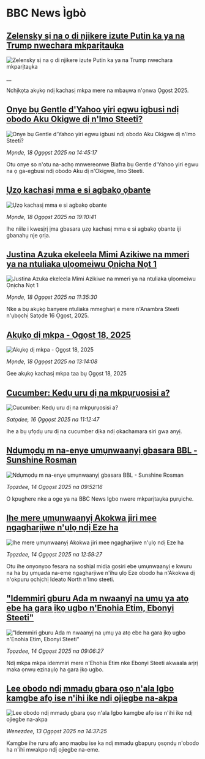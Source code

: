 # BBC News Ìgbò## [Zelensky sị na ọ di njikere izute Putin ka ya na Trump nwechara mkparịtaụka](https://www.bbc.co.uk/igbo/live/c207w29dn0gt?at_medium=RSS&at_campaign=rss?at_campaign=githubrss)![Zelensky sị na ọ di njikere izute Putin ka ya na Trump nwechara mkparịtaụka](https://ichef.bbci.co.uk/ace/standard/240/cpsprodpb/ec6c/live/19d92510-7cc8-11f0-ab3e-bd52082cd0ae.jpg)__Nchịkọta akụkọ ndị kachasị mkpa mere na mbaụwa n'ọnwa Ọgọst 2025.## [Onye bụ Gentle d'Yahoo yiri egwu igbusi ndị obodo Aku Okigwe dị n'Imo Steeti?](https://www.bbc.com/igbo/articles/cvgnj50rpljo?at_medium=RSS&at_campaign=rss?at_campaign=githubrss)![Onye bụ Gentle d'Yahoo yiri egwu igbusi ndị obodo Aku Okigwe dị n'Imo Steeti?](https://ichef.bbci.co.uk/ace/ws/240/cpsprodpb/25cf/live/1799ec40-7c40-11f0-a34f-318be3fb0481.jpg)_Mọnde, 18 Ọgọọst 2025 na 14:45:17_Otu onye so n'otu na-achọ mnwereonwe Biafra bụ Gentle d'Yahoo yiri egwu na ọ ga-egbusi ndị obodo Aku dị n'Okigwe, Imo Steeti.## [Ụzọ kachasị mma e si agbakọ ọbante](https://www.bbc.com/igbo/articles/c776k0161k2o?at_medium=RSS&at_campaign=rss?at_campaign=githubrss)![Ụzọ kachasị mma e si agbakọ ọbante](https://ichef.bbci.co.uk/ace/ws/240/cpsprodpb/62ba/live/95b860e0-7c4d-11f0-b34b-3f615028e3e9.jpg)_Mọnde, 18 Ọgọọst 2025 na 19:10:41_Ihe niile i kwesịrị ịma gbasara ụzọ kachasị mma e si agbakọ ọbante iji gbanahụ nje ọrịa.## [Justina Azuka ekeleela Mimi Azikiwe na mmeri ya na ntuliaka ụlọomeiwu Ọnịcha Nọt 1](https://www.bbc.com/igbo/articles/czd0grl37r9o?at_medium=RSS&at_campaign=rss?at_campaign=githubrss)![Justina Azuka ekeleela Mimi Azikiwe na mmeri ya na ntuliaka ụlọomeiwu Ọnịcha Nọt 1](https://ichef.bbci.co.uk/ace/ws/240/cpsprodpb/4832/live/b3c2cb80-7c24-11f0-ab3e-bd52082cd0ae.jpg)_Mọnde, 18 Ọgọọst 2025 na 11:35:30_Nke a bụ akụkọ banyere ntuliaka mmegharị e mere n'Anambra Steeti n'ụbọchị Satọde 16 Ọgọst, 2025.## [Akụkọ dị mkpa - Ọgọst 18, 2025](https://www.bbc.com/igbo/articles/c5yk0k4y23qo?at_medium=RSS&at_campaign=rss?at_campaign=githubrss)![Akụkọ dị mkpa - Ọgọst 18, 2025](https://ichef.bbci.co.uk/ace/ws/240/cpsprodpb/f1a0/live/52df1610-60be-11f0-a40e-a1af2950b220.jpg)_Mọnde, 18 Ọgọọst 2025 na 13:14:08_Gee akụkọ kachasị mkpa taa bụ Ọgọst 18, 2025## [Cucumber: Kedụ uru dị na mkpụrụosisi a?](https://www.bbc.com/igbo/articles/c2djzgeedz0o?at_medium=RSS&at_campaign=rss?at_campaign=githubrss)![Cucumber: Kedụ uru dị na mkpụrụosisi a?](https://ichef.bbci.co.uk/ace/ws/240/cpsprodpb/5183/live/dbc34100-79ea-11f0-83cc-c5da98c419b8.jpg)_Satọdee, 16 Ọgọọst 2025 na 11:12:47_Ihe a bụ ụfọdụ uru dị na cucumber dịka ndị ọkachamara siri gwa anyị.## [Ndụmọdụ m na-enye ụmụnwaanyị gbasara BBL - Sunshine Rosman](https://www.bbc.com/igbo/articles/cy7ypxlyyrpo?at_medium=RSS&at_campaign=rss?at_campaign=githubrss)![Ndụmọdụ m na-enye ụmụnwaanyị gbasara BBL - Sunshine Rosman](https://ichef.bbci.co.uk/ace/ws/240/cpsprodpb/1fe7/live/f1ebed70-7782-11f0-b44c-fbe534d1a141.png)_Tọọzdee, 14 Ọgọọst 2025 na 09:52:16_O kpughere nke a oge ya na BBC News Igbo nwere mkparịtaụka pụrụiche.## [Ihe mere ụmụnwaanyị Akokwa jiri mee ngagharịiwe n'ụlọ ndị Eze ha](https://www.bbc.com/igbo/articles/cx23l3073vno?at_medium=RSS&at_campaign=rss?at_campaign=githubrss)![Ihe mere ụmụnwaanyị Akokwa jiri mee ngagharịiwe n'ụlọ ndị Eze ha](https://ichef.bbci.co.uk/ace/ws/240/cpsprodpb/4a75/live/5615e4a0-7908-11f0-a975-cb151ca452f4.png)_Tọọzdee, 14 Ọgọọst 2025 na 12:59:27_Otu ihe onyonyoo fesara na soshịal midịa gosiri ebe ụmụnwaanyị e kwuru na ha bụ ụmụada na-eme ngagharịiwe n'ihu ụlọ Eze obodo ha n'Akokwa dị n'okpuru ọchịchị Ideato North n'Imo steeti.## ["Idemmiri gburu Ada m nwaanyị na ụmụ ya atọ ebe ha gara ịkọ ugbo n'Enohia Etim, Ebonyi Steeti"](https://www.bbc.com/igbo/articles/cpqv5n2nxl4o?at_medium=RSS&at_campaign=rss?at_campaign=githubrss)!["Idemmiri gburu Ada m nwaanyị na ụmụ ya atọ ebe ha gara ịkọ ugbo n'Enohia Etim, Ebonyi Steeti"](https://ichef.bbci.co.uk/ace/ws/240/cpsprodpb/c7f6/live/48155ea0-77a3-11f0-8071-1788c7e8ae0e.jpg)_Tọọzdee, 14 Ọgọọst 2025 na 09:06:27_Ndị mkpa mkpa idemmiri mere n'Ehohia Etim nke Ebonyi Steeti akwaala arịrị maka ọnwụ ezinaụlọ ha gara ịkọ ugbo.## [Lee obodo ndị mmadụ gbara ọsọ n'ala Igbo kamgbe afọ ise n'ihi ike ndị ojiegbe na-akpa](https://www.bbc.com/igbo/articles/czxp0egq1l0o?at_medium=RSS&at_campaign=rss?at_campaign=githubrss)![Lee obodo ndị mmadụ gbara ọsọ n'ala Igbo kamgbe afọ ise n'ihi ike ndị ojiegbe na-akpa](https://ichef.bbci.co.uk/ace/ws/240/cpsprodpb/0734/live/7f6f7b00-784e-11f0-a975-cb151ca452f4.jpg)_Wenezdee, 13 Ọgọọst 2025 na 14:37:25_Kamgbe ihe ruru afọ anọ maọbụ ise ka ndị mmadụ gbapụrụ ọsọndụ n'obodo ha n'ihi mwakpo ndị ojiegbe na-eme.